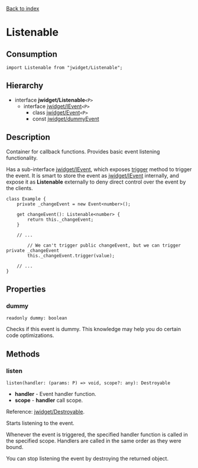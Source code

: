 [Back to index](../README.md)

# Listenable

## Consumption

	import Listenable from "jwidget/Listenable";

## Hierarchy

* interface **jwidget/Listenable**`<P>`
	* interface [jwidget/IEvent](IEvent.md)`<P>`
		* class [jwidget/Event](Event.md)`<P>`
		* const [jwidget/dummyEvent](dummyEvent.md)

## Description

Container for callback functions. Provides basic event listening functionality.

Has a sub-interface [jwidget/IEvent](IEvent.md), which exposes [trigger](#Event.md#trigger) method to trigger the event. It is smart to store the event as [jwidget/IEvent](IEvent.md) internally, and expose it as **Listenable** externally to deny direct control over the event by the clients.

	class Example {
		private _changeEvent = new Event<number>();

		get changeEvent(): Listenable<number> {
			return this._changeEvent;
		}

		// ...

			// We can't trigger public changeEvent, but we can trigger private _changeEvent
			this._changeEvent.trigger(value);

		// ...
	}

## Properties

### dummy

	readonly dummy: boolean

Checks if this event is dummy. This knowledge may help you do certain code optimizations.

## Methods

### listen

	listen(handler: (params: P) => void, scope?: any): Destroyable

* **handler** - Event handler function.
* **scope** - **handler** call scope.

Reference: [jwidget/Destroyable](Destroyable.md).

Starts listening to the event.

Whenever the event is triggered, the specified handler function is called in the specified scope. Handlers are called in the same order as they were bound.

You can stop listening the event by destroying the returned object.
